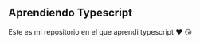 ## Aprendiendo Typescript
Este es mi repositorio en el que aprendi typescript :heart: :kissing_heart: